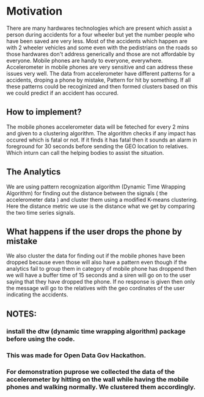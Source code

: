 # Motivation

There are many hardwares technologies which are present which assist a person during accidents for a four wheeler but yet the number people who have been saved are very less. Most of the accidents which happen are with 2 wheeler vehicles and some even with the pedistrians on the roads so those hardwares don't address generically and those are not affordable by everyone. Mobile phones are handy to everyone, everywhere. Accelerometer in mobile phones are very sensitive and can address these issues very well. The data from accelerometer have different patterns for a accidents, droping a phone by mistake, Pattern for hit by something. If all these patterns could be recoginized and then formed clusters based on this we could predict if an accident has occured. 

## How to implement?

The mobile phones accelerometer data will be feteched for every 2 mins and given to a clustering algorithm. The algorithm checks if any impact has occured which is fatal or not. If it finds it has fatal then it sounds an alarm in foreground for 30 seconds before sending the GEO location to relatives. Which inturn can call the helping bodies to assist the situation. 

## The Analytics

We are using pattern recognization algorithm (Dynamic Time Wrapping Algorithm) for finding out the distance between the signals ( the accelerometer data ) and cluster them using a modified K-means clustering. Here the distance metric we use is the distance what we get by comparing the two time series signals. 

## What happens if the user drops the phone by mistake

We also cluster the data for finding out if the mobile phones have been dropped because even those will also have a pattern even though if the analytics fail to group them in category of mobile phone has droppend then we will have a buffer time of 15 seconds and a siren will go on to the user saying that they have dropped the phone. If no response is given then only the message will go to the relatives with the geo cordinates of the user indicating the accidents. 

## NOTES: 
### install the dtw (dynamic time wrapping algorithm) package before using the code.
### This was made for Open Data Gov Hackathon. 
### For demonstration puprose we collected the data of the accelerometer by hitting on the wall while having the mobile phones and walking normally. We clustered them accordingly. 

